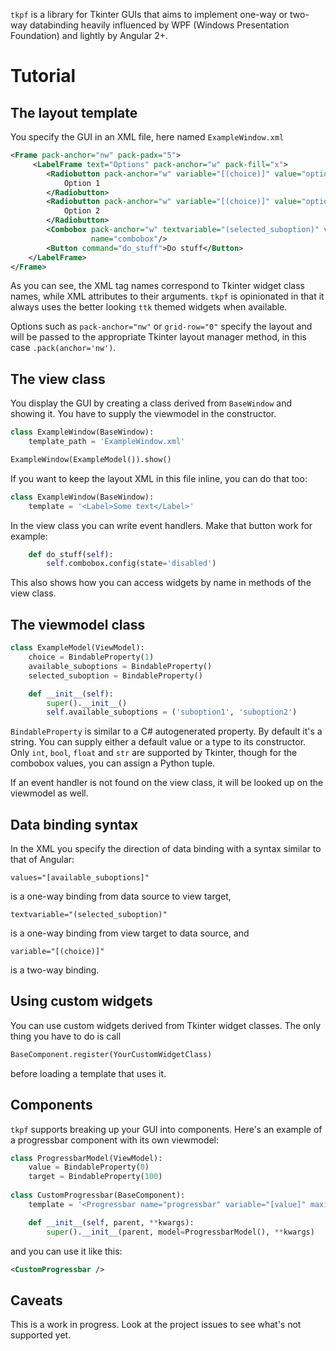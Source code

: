 `tkpf` is a library for Tkinter GUIs that aims to implement one-way or two-way databinding
heavily influenced by WPF (Windows Presentation Foundation) and lightly by Angular 2+.

# Tutorial
## The layout template
You specify the GUI in an XML file, here named `ExampleWindow.xml`

```xml
<Frame pack-anchor="nw" pack-padx="5">
     <LabelFrame text="Options" pack-anchor="w" pack-fill="x">
        <Radiobutton pack-anchor="w" variable="[(choice)]" value="option1">
            Option 1
        </Radiobutton>        
        <Radiobutton pack-anchor="w" variable="[(choice)]" value="option2">
            Option 2
        </Radiobutton>
        <Combobox pack-anchor="w" textvariable="(selected_suboption)" values="[available_suboptions]"
                  name="combobox"/>
        <Button command="do_stuff">Do stuff</Button>
    </LabelFrame>
</Frame>
```

As you can see, the XML tag names correspond to Tkinter widget class names, 
while XML attributes to their arguments.
`tkpf` is opinionated in that it always uses the better looking `ttk` themed widgets
when available.

Options such as `pack-anchor="nw"` or `grid-row="0"` specify the layout and will be passed to the appropriate 
Tkinter layout manager method, in this case `.pack(anchor='nw')`.

## The view class
You display the GUI by creating a class derived from `BaseWindow` and showing it.
You have to supply the viewmodel in the constructor.

```python
class ExampleWindow(BaseWindow):
    template_path = 'ExampleWindow.xml'

ExampleWindow(ExampleModel()).show()
```
If you want to keep the layout XML in this file inline, you can do that too:

```python
class ExampleWindow(BaseWindow):
    template = '<Label>Some text</Label>'
```

In the view class you can write event handlers. Make that button work for example:

```python
    def do_stuff(self):
        self.combobox.config(state='disabled')
```

This also shows how you can access widgets by name in methods of the view class.

## The viewmodel class
```python
class ExampleModel(ViewModel):
    choice = BindableProperty(1)
    available_suboptions = BindableProperty()
    selected_suboption = BindableProperty()

    def __init__(self):
        super().__init__()
        self.available_suboptions = ('suboption1', 'suboption2')
```

`BindableProperty` is similar to a C# autogenerated property. By default it's a string.
You can supply either a default value or a type to its constructor.
Only `int`, `bool`, `float` and `str` are supported by Tkinter, though for the combobox
 values, you can assign a Python tuple.
 
If an event handler is not found on the view class, it will be looked up on the viewmodel as well.
 
## Data binding syntax
In the XML you specify the direction of data binding with a syntax similar to that of Angular:

```
values="[available_suboptions]"
```
is a one-way binding from data source to view target,
```
textvariable="(selected_suboption)"
```
is a one-way binding from view target to data source, and
```
variable="[(choice)]"
```
is a two-way binding.

## Using custom widgets
You can use custom widgets derived from Tkinter widget classes.
The only thing you have to do is call 

```python
BaseComponent.register(YourCustomWidgetClass)
```

before loading a template that uses it.

## Components
`tkpf` supports breaking up your GUI into components.
Here's an example of a progressbar component with its own viewmodel:

```python
class ProgressbarModel(ViewModel):
    value = BindableProperty(0)
    target = BindableProperty(100)
    
class CustomProgressbar(BaseComponent):
    template = '<Progressbar name="progressbar" variable="[value]" maximum="[target]"/>'

    def __init__(self, parent, **kwargs):
        super().__init__(parent, model=ProgressbarModel(), **kwargs)
```

and you can use it like this:
```xml
<CustomProgressbar />
```

## Caveats
This is a work in progress. Look at the project issues to see what's not supported yet.